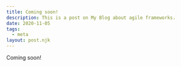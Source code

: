 ```yaml
---
title: Coming soon!
description: This is a post on My Blog about agile frameworks.
date: 2020-11-05
tags:
  - meta
layout: post.njk
---
```


Coming soon!
